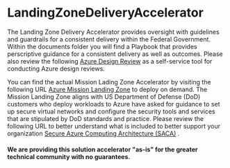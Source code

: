 # LandingZoneDeliveryAccelerator
The Landing Zone Delivery Accelerator provides oversight with guidelines and guardrails for a consistent delivery within the Federal Government.
Within the documents folder you will find a Playbook that provides perscriptive guidance for a consistent delivery as well as outcomes. Please also review the following  [Azure Design Review](https://stgazchecklistprd.z16.web.core.windows.net/) as a self-service tool for conducting Azure design reviews.

You can find the actual Mission Lading Zone Accelerator by visiting the following URL [Azure Mission Landing Zone](https://github.com/Azure/missionlz) to deploy on demand.
The Mission Landing Zone aligns with US Department of Defense (DoD) customers who deploy workloads to Azure have asked for guidance to set up secure virtual networks and configure the security tools and services that are stipulated by DoD standards and practice. Please review the following URL to better understand what is included to better support your organization [Secure Azure Computing Architecture (SACA)](https://learn.microsoft.com/en-us/azure/azure-government/compliance/secure-azure-computing-architecture) .

#### We are providing this solution accelerator "as-is" for the greater technical community with no guarantees.

